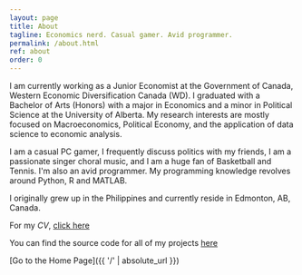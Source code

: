 ```yaml
---
layout: page
title: About
tagline: Economics nerd. Casual gamer. Avid programmer. 
permalink: /about.html
ref: about
order: 0
---
```


I am currently working as a Junior Economist at the Government of Canada, Western Economic Diversification Canada (WD). I graduated with a Bachelor of Arts (Honors) with a major in Economics and a minor in Political Science at the University of Alberta. My research interests are mostly focused on Macroeconomics, Political Economy, and the application of data science to economic analysis.

I am a casual PC gamer, I frequently discuss politics with my friends, I am a passionate singer choral music, and I am a huge fan of Basketball and Tennis. I'm also an avid programmer. My programming knowledge revolves around Python, R and MATLAB.

I originally grew up in the Philippines and currently reside in Edmonton, AB, Canada.

For my _CV_, [click here](CV_Draft.pdf)

You can find the source code for all of my projects [here](https://github.com/soy-leroy)

[Go to the Home Page]({{ '/' | absolute_url }})
